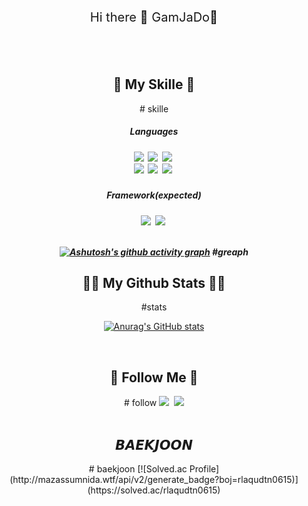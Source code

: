 <p align="center" style="font-size:20">Hi there 👋 GamJaDo🥔</p> 

<div align="center">
  
  <br><br>
  
  <h2>🔗 My Skille 🔗</h2> # skille
  <h5> Languages<h5>
  <img src="https://img.shields.io/badge/Java-007396?style=flat-square&logo=Java&logoColor=white"/></a>&nbsp
  <img src="https://img.shields.io/badge/Python-3766AB?style=flat-square&logo=Python&logoColor=white"/></a>&nbsp
  <img src="https://img.shields.io/badge/Javascript-F7DF1E?style=flat-square&logo=javascript&logoColor=white"/></a>&nbsp 
  <br>
  <img src="https://img.shields.io/badge/C-A8B9CC?style=flat-square&logo=C&logoColor=white"/></a>&nbsp 
  <img src="https://img.shields.io/badge/HTML5-E34F26?style=flat-square&logo=HTML5&logoColor=white"/></a>&nbsp 
  <img src="https://img.shields.io/badge/CSS3-1572B6?style=flat-square&logo=CSS3&logoColor=white"/></a>&nbsp 
  
  <h5> Framework(expected)<h5>
  <img src="https://img.shields.io/badge/Django-092E20?style=flat-square&logo=Django&logoColor=white"/></a>&nbsp 
  <img src="https://img.shields.io/badge/Node.js-339933?style=flat-square&logo=Node.js&logoColor=white"/></a>&nbsp
<br><br>

[![Ashutosh's github activity graph](https://github-readme-activity-graph.cyclic.app/graph?username=GamJaDo)](https://github.com/ashutosh00710/github-readme-activity-graph) #greaph

<h2 align="center">👩‍💻 My Github Stats 👩‍💻</h2> #stats
<div align="center">

[![Anurag's GitHub stats](https://github-readme-stats.vercel.app/api?username=GamJaDo&hide_title=true&show_icons=true&include_all_commits=true&disable_animations=true&theme=vue)](https://github.com/anuraghazra/github-readme-stats)
</div><br>
    <h2>👀 Follow Me 👀</h2> # follow
    <a href="https://www.instagram.com/structures_byungsoo/"><img src="https://img.shields.io/badge/Instagram-E4405F?style=flat-square&logo=Instagram&logoColor=white&link=https://www.instagram.com/hye_inisfree/"/></a>&nbsp
    <a href="mailto:ki0615157@gmail.com"><img src="https://img.shields.io/badge/Gmail-d14836?style=flat-square&logo=Gmail&logoColor=white&link=kimhyein7110@gmail.com"/></a>
    <br><br>
<h2>𝘽𝘼𝙀𝙆𝙅𝙊𝙊𝙉</h2># baekjoon
[![Solved.ac
Profile](http://mazassumnida.wtf/api/v2/generate_badge?boj=rlaqudtn0615)](https://solved.ac/rlaqudtn0615)

</div>
</div>
